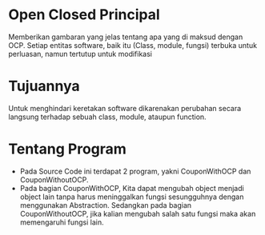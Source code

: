 ﻿# Open Closed Principal
Memberikan gambaran yang jelas tentang apa yang di maksud dengan OCP. Setiap entitas software, baik itu (Class, module, fungsi) terbuka untuk perluasan, namun tertutup untuk modifikasi

# Tujuannya
Untuk menghindari keretakan software dikarenakan perubahan secara langsung terhadap sebuah class, module, ataupun function.

# Tentang Program
- Pada Source Code ini terdapat 2 program, yakni CouponWithOCP dan CouponWithoutOCP.
- Pada bagian CouponWithOCP, Kita dapat mengubah object menjadi object lain tanpa harus meninggalkan fungsi sesungguhnya dengan menggunakan Abstraction. Sedangkan pada bagian CouponWithoutOCP, jika kalian mengubah salah satu fungsi maka akan memengaruhi fungsi lain.